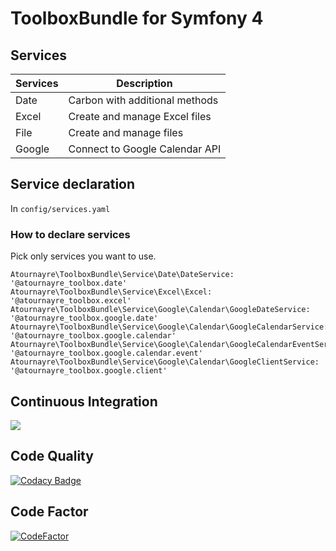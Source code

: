 # ToolboxBundle for Symfony 4
## Services

| Services | Description |
|---|---|
| Date | Carbon with additional methods |
| Excel | Create and manage Excel files |
| File | Create and manage files |
| Google | Connect to Google Calendar API |

## Service declaration
In `config/services.yaml`

### How to declare services
Pick only services you want to use.

    Atournayre\ToolboxBundle\Service\Date\DateService: '@atournayre_toolbox.date'
    Atournayre\ToolboxBundle\Service\Excel\Excel: '@atournayre_toolbox.excel'
    Atournayre\ToolboxBundle\Service\Google\Calendar\GoogleDateService: '@atournayre_toolbox.google.date'
    Atournayre\ToolboxBundle\Service\Google\Calendar\GoogleCalendarService: '@atournayre_toolbox.google.calendar'
    Atournayre\ToolboxBundle\Service\Google\Calendar\GoogleCalendarEventService: '@atournayre_toolbox.google.calendar.event'
    Atournayre\ToolboxBundle\Service\Google\Calendar\GoogleClientService: '@atournayre_toolbox.google.client'

## Continuous Integration
<img src="https://travis-ci.com/atournayre/toolbox-bundle.svg?branch=master" />

## Code Quality
[![Codacy Badge](https://api.codacy.com/project/badge/Grade/3b38b47687f744b2b5c18b1035d9a2d8)](https://www.codacy.com/app/atournayre/toolbox-bundle?utm_source=github.com&amp;utm_medium=referral&amp;utm_content=atournayre/toolbox-bundle&amp;utm_campaign=Badge_Grade)

## Code Factor
[![CodeFactor](https://www.codefactor.io/repository/github/atournayre/toolbox-bundle/badge)](https://www.codefactor.io/repository/github/atournayre/toolbox-bundle)
